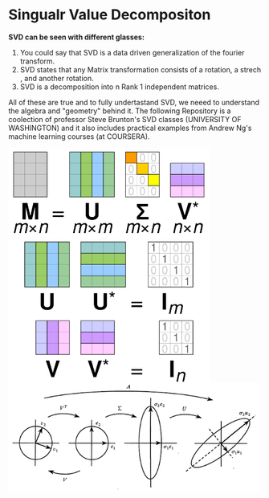 # Singualr Value Decompositon
**SVD can be seen with different glasses:**
1. You could say that SVD is a data driven generalization of the fourier transform.
2. SVD states that any Matrix transformation consists of  a rotation, a strech , and another rotation.
3. SVD is a decomposition into n Rank 1 independent matrices.

All of these are true and to fully undertastand SVD, we neeed to understand the algebra and "geometry" behind it.
The following Repository is a coolection of  professor Steve Brunton's SVD classes  (UNIVERSITY OF WASHINGTON) and 
it also  includes practical examples from Andrew Ng's machine learning courses (at COURSERA).


<a href="url"><img src="https://github.com/Ale9806/Singualr-Value-Decompositon/blob/master/images/svd.PNG" align="left"  width="400"  > </a>



<br />&nbsp;<br />
<br />&nbsp;<br />

<a href="url"><img src="https://github.com/Ale9806/Singualr-Value-Decompositon/blob/master/images/svd.png" align="left"  width="500"  > </a>


